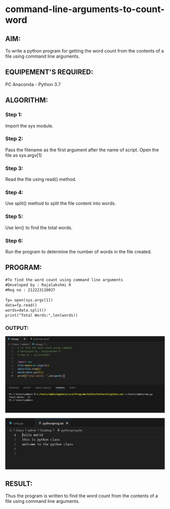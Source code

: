 # command-line-arguments-to-count-word
## AIM:
To write a python program for getting the word count from the contents of a file using command line arguments.

## EQUIPEMENT'S REQUIRED: 
PC
Anaconda - Python 3.7

## ALGORITHM: 

### Step 1:
Import the sys module.

### Step 2: 
Pass the filename as the first argument after the name of script. Open the file as sys.argv[1]

### Step 3: 
Read the file using read() method.

### Step 4:  
Use split() method to split the file content into words.

### Step 5: 
Use len() to find the total words.

### Step 6: 

Run the program to determine the number of words in the file created.

## PROGRAM:

```
#To find the word count using command line arguments
#Developed by : Rajalakshmi R
#Reg no : 212223110037

fp= open(sys.argv[1])
data=fp.read()
words=data.split()
print("Total Words:",len(words))

```


### OUTPUT:

![output](<Screenshot 2023-12-29 163854.png>)

![output](<Screenshot 2023-12-29 163901.png>)


## RESULT:
Thus the program is written to find the word count from the contents of a file using command line arguments.
